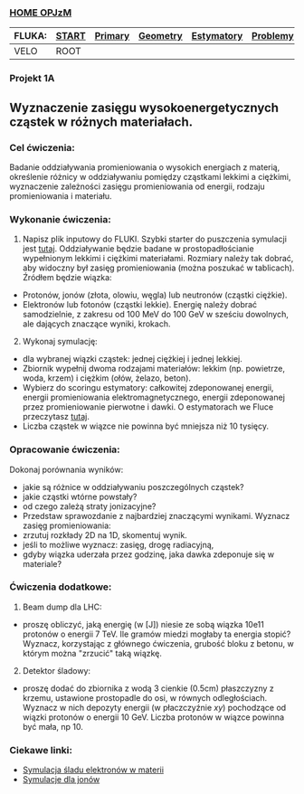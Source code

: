 ### [HOME OPJzM](https://agnieszkamucha.github.io/OPJzM/) 

FLUKA: | [START](https://agnieszkamucha.github.io/OPJzM/Start.md/) | [Primary](https://agnieszkamucha.github.io/OPJzM) | [Geometry](https://agnieszkamucha.github.io/OPJzM/Geometry.md) | [Estymatory](https://agnieszkamucha.github.io/OPJzM/Estymatory.md) | [Problemy](https://agnieszkamucha.github.io/OPJzM/Ratunek.md)
------------- |------------- | ------------ | ------------- | ------------ | -------------
VELO | ROOT | | | |

### Projekt 1A
## Wyznaczenie zasięgu wysokoenergetycznych cząstek w różnych materiałach.
### Cel ćwiczenia:
Badanie oddziaływania promieniowania o wysokich energiach z materią, określenie różnicy w oddziaływaniu pomiędzy cząstkami lekkimi a ciężkimi, wyznaczenie zależności zasięgu promieniowania od energii, rodzaju promieniowania i materiału.

### Wykonanie ćwiczenia:
1. Napisz plik inputowy do FLUKI. Szybki starter do puszczenia symulacji jest [tutaj](https://agnieszkamucha.github.io/OPJzM/Start.md).
 Oddziaływanie będzie badane w prostopadłościanie wypełnionym lekkimi i ciężkimi materiałami. Rozmiary należy tak dobrać, aby widoczny był zasięg promieniowania (można poszukać w tablicach). Źródłem będzie wiązka:
- Protonów, jonów (złota, olowiu, węgla) lub neutronów (cząstki ciężkie).
- Elektronów lub fotonów (cząstki lekkie).
Energię należy dobrać samodzielnie, z zakresu od 100 MeV do 100 GeV w sześciu dowolnych, ale dających znaczące wyniki, krokach. 
2. Wykonaj symulację:
- dla wybranej wiązki cząstek: jednej ciężkiej i jednej lekkiej. 
- Zbiornik wypełnij dwoma rodzajami materiałów: lekkim (np. powietrze, woda, krzem) i ciężkim (ołów, żelazo, beton). 
- Wybierz do scoringu estymatory: całkowitej zdeponowanej energii, energii promieniowania elektromagnetycznego, energii zdeponowanej przez promieniowanie pierwotne i dawki. O estymatorach we Fluce przeczytasz [tutaj](https://agnieszkamucha.github.io/OPJzM/Estymatory.md).
- Liczba cząstek w wiązce nie powinna być mniejsza niż 10 tysięcy.

### Opracowanie ćwiczenia:
Dokonaj porównania wyników:
- jakie są różnice w oddziaływaniu poszczególnych cząstek? 
- jakie cząstki wtórne powstały?
- od czego zależą straty jonizacyjne?
- Przedstaw sprawozdanie z najbardziej znaczącymi wynikami.
Wyznacz zasięg promieniowania:
- zrzutuj rozkłady 2D na 1D, skomentuj wynik.
- jeśli to możliwe wyznacz: zasięg, drogę radiacyjną, 
- gdyby wiązka uderzała przez godzinę, jaka dawka zdeponuje się w materiale?

### Ćwiczenia dodatkowe:
1. Beam dump dla LHC:
- proszę obliczyć, jaką energię (w [J]) niesie ze sobą wiązka 10e11 protonów o energii 7 TeV. Ile gramów miedzi mogłaby ta energia stopić? Wyznacz, korzystając z głównego ćwiczenia, grubość bloku z betonu, w którym można "zrzucić" taką wiązkę. 
2. Detektor śladowy:
- proszę dodać do zbiornika z wodą 3 cienkie (0.5cm) płaszczyzny z krzemu, ustawione prostopadle do osi, w równych odległościach. Wyznacz w nich depozyty energii (w płaczczyźnie _xy_) pochodzące od wiązki protonów o energii 10 GeV. Liczba protonów w wiązce powinna być mała, np 10.

### Ciekawe linki:
- [Symulacja śladu elektronów w materii](http://www.slac.stanford.edu/~rfc/egs/advtool.html)
- [Symulacje dla jonów](http://www.srim.org/#SRIM)
